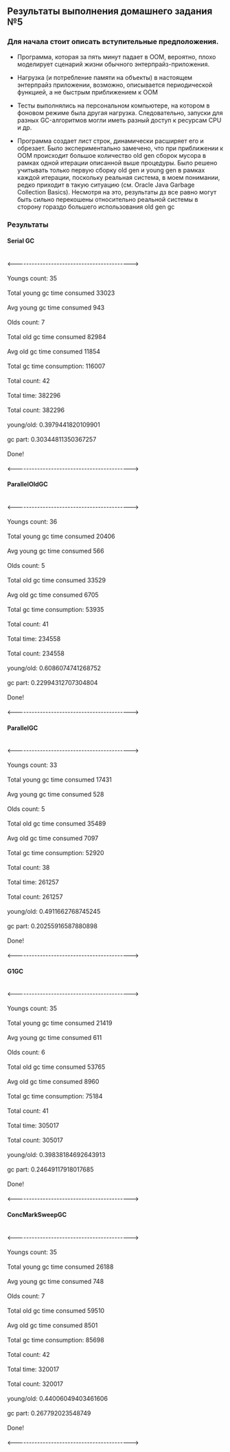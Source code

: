 <h2>Результаты выполнения домашнего задания №5</h2>

<h3>Для начала стоит описать вступительные предположения.</h3>

- Программа, которая за пять минут падает в OOM, вероятно, плохо    моделирует сценарий жизни обычного энтерпрайз-приложения.
- Нагрузка (и потребление памяти на объекты) в настоящем энтерпрайз приложении, возможно, описывается периодической функцией, а не быстрым приближением к OOM
- Тесты выполнялись на персональном компьютере, на котором в фоновом режиме была другая нагрузка. Следовательно, запуски для    разных GC-алгоритмов могли иметь разный доступ к ресурсам CPU и др.

- Программа создает лист строк, динамически расширяет его и обрезает. Было экспериментально замечено, что при приближении к OOM происходит большое количество old gen сборок мусора в рамках одной итерации описанной выше процедуры. Было решено учитывать только первую сборку old gen и young gen в рамках каждой итерации, поскольку реальная система, в моем понимании, редко приходит в такую ситуацию (см. Oracle Java Garbage Collection Basics). Несмотря на это, результаты дз все равно могут быть сильно перекошены относительно реальной системы в сторону гораздо большего использования old gen gc</br>

<h3>Результаты</h3>

<h4>Serial GC</h4>
<br><------------------------------------------></br>
<br>Youngs count: 35</br>
<br>Total young gc time consumed 33023</br>
<br>Avg young gc time consumed 943</br>
<br>Olds count: 7</br>
<br>Total old gc time consumed 82984</br>
<br>Avg old gc time consumed 11854</br>
<br>Total gc time consumption: 116007</br>
<br>Total count: 42</br>
<br>Total time: 382296</br>
<br>Total count: 382296</br>
<br>young/old: 0.3979441820109901</br>
<br>gc part: 0.30344811350367257</br>
<br>Done!</br>
<br><------------------------------------------></br>

<h4>ParallelOldGC</h4>
<br><------------------------------------------></br>
<br>Youngs count: 36</br>
<br>Total young gc time consumed 20406</br>
<br>Avg young gc time consumed 566</br>
<br>Olds count: 5</br>
<br>Total old gc time consumed 33529</br>
<br>Avg old gc time consumed 6705</br>
<br>Total gc time consumption: 53935</br>
<br>Total count: 41</br>
<br>Total time: 234558</br>
<br>Total count: 234558</br>
<br>young/old: 0.6086074741268752</br>
<br>gc part: 0.22994312707304804</br>
<br>Done!</br>
<br><------------------------------------------></br>

<h4>ParallelGC</h4>
<br><------------------------------------------></br>
<br>Youngs count: 33</br>
<br>Total young gc time consumed 17431</br>
<br>Avg young gc time consumed 528</br>
<br>Olds count: 5</br>
<br>Total old gc time consumed 35489</br>
<br>Avg old gc time consumed 7097</br>
<br>Total gc time consumption: 52920</br>
<br>Total count: 38</br>
<br>Total time: 261257</br>
<br>Total count: 261257</br>
<br>young/old: 0.4911662768745245</br>
<br>gc part: 0.20255916587880898</br>
<br>Done!</br>
<br><------------------------------------------></br>

<h4>G1GC</h4>
<br><------------------------------------------></br>
<br>Youngs count: 35</br>
<br>Total young gc time consumed 21419</br>
<br>Avg young gc time consumed 611</br>
<br>Olds count: 6</br>
<br>Total old gc time consumed 53765</br>
<br>Avg old gc time consumed 8960</br>
<br>Total gc time consumption: 75184</br>
<br>Total count: 41</br>
<br>Total time: 305017</br>
<br>Total count: 305017</br>
<br>young/old: 0.39838184692643913</br>
<br>gc part: 0.24649117918017685</br>
<br>Done!</br>
<br><------------------------------------------></br>

<h4>ConcMarkSweepGC</h4>
<br><------------------------------------------></br>
<br>Youngs count: 35</br>
<br>Total young gc time consumed 26188</br>
<br>Avg young gc time consumed 748</br>
<br>Olds count: 7</br>
<br>Total old gc time consumed 59510</br>
<br>Avg old gc time consumed 8501</br>
<br>Total gc time consumption: 85698</br>
<br>Total count: 42</br>
<br>Total time: 320017</br>
<br>Total count: 320017</br>
<br>young/old: 0.44006049403461606</br>
<br>gc part: 0.267792023548749</br>
<br>Done!</br>
<br><------------------------------------------></br>
